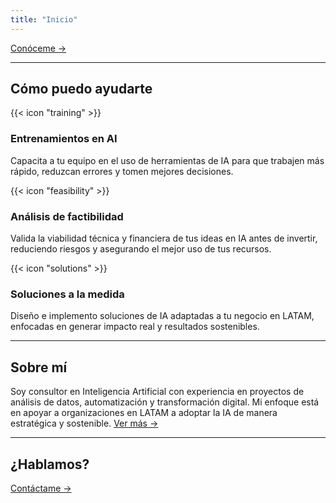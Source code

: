 ```yaml
---
title: "Inicio"
---
```


<!-- Hero con CTA -->
<p>
  <a href="/about/" class="btn-primary">
    Conóceme →
  </a>
</p>

---

## Cómo puedo ayudarte

<div class="card-grid">
  <div class="card">
    <div class="icon">{{< icon "training" >}}</div>
    <h3>Entrenamientos en AI</h3>
    <p>Capacita a tu equipo en el uso de herramientas de IA para que trabajen más rápido, reduzcan errores y tomen mejores decisiones.</p>
  </div>

  <div class="card">
    <div class="icon">{{< icon "feasibility" >}}</div>
    <h3>Análisis de factibilidad</h3>
    <p>Valida la viabilidad técnica y financiera de tus ideas en IA antes de invertir, reduciendo riesgos y asegurando el mejor uso de tus recursos.</p>
  </div>

  <div class="card">
    <div class="icon">{{< icon "solutions" >}}</div>
    <h3>Soluciones a la medida</h3>
    <p>Diseño e implemento soluciones de IA adaptadas a tu negocio en LATAM, enfocadas en generar impacto real y resultados sostenibles.</p>
  </div>
</div>

---

## Sobre mí

<p>
Soy consultor en Inteligencia Artificial con experiencia en proyectos de análisis de datos, automatización y transformación digital. 
Mi enfoque está en apoyar a organizaciones en LATAM a adoptar la IA de manera estratégica y sostenible.
<a href="/about/" class="btn-primary">Ver más →</a>
</p>

---

## ¿Hablamos?

<p>
  <a href="/contact/" class="btn-primary">Contáctame →</a>
</p>
